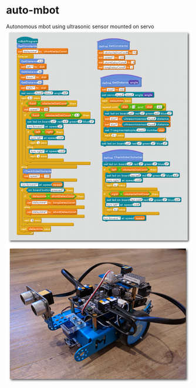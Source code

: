 # auto-mbot
Autonomous mbot using ultrasonic sensor mounted on servo
![Scratch Screenshot](scratch.png "Scratch Screenshot")
![mBot](mbot.png "mBot")
